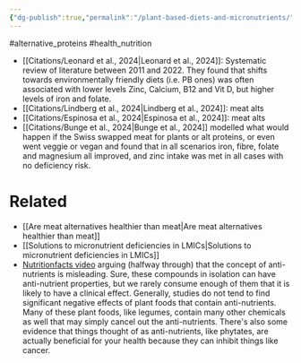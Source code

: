 ```yaml
---
{"dg-publish":true,"permalink":"/plant-based-diets-and-micronutrients/","created":"2025-01-14T18:26:02.423+00:00","updated":"2025-09-29T00:21:45.651+01:00"}
---
```


#alternative_proteins #health_nutrition 

- [[Citations/Leonard et al., 2024\|Leonard et al., 2024]]: Systematic review of literature between 2011 and 2022. They found that shifts towards environmentally friendly diets (i.e. PB ones) was often associated with lower levels Zinc, Calcium, B12 and Vit D, but higher levels of iron and folate.
- [[Citations/Lindberg et al., 2024\|Lindberg et al., 2024]]: meat alts
- [[Citations/Espinosa et al., 2024\|Espinosa et al., 2024]]: meat alts
- [[Citations/Bunge et al., 2024\|Bunge et al., 2024]] modelled what would happen if the Swiss swapped meat for plants or alt proteins, or even went veggie or vegan and found that in all scenarios iron, fibre, folate and magnesium all improved, and zinc intake was met in all cases with no deficiency risk.
# Related
- [[Are meat alternatives healthier than meat\|Are meat alternatives healthier than meat]]
- [[Solutions to micronutrient deficiencies in LMICs\|Solutions to micronutrient deficiencies in LMICs]]
- [Nutritionfacts video](https://nutritionfacts.org/video/is-soy-milk-the-most-nutritious-non-dairy-milk/) arguing (halfway through) that the concept of anti-nutrients is misleading. Sure, these compounds in isolation can have anti-nutrient properties, but we rarely consume enough of them that it is likely to have a clinical effect. Generally, studies do not tend to find significant negative effects of plant foods that contain anti-nutrients. Many of these plant foods, like legumes, contain many other chemicals as well that may simply cancel out the anti-nutrients. There's also some evidence that things thought of as anti-nutrients, like phytates, are actually beneficial for your health because they can inhibit things like cancer. 